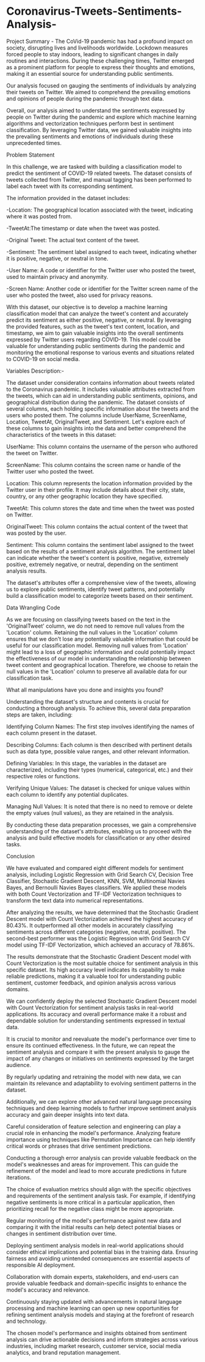 # Coronavirus-Tweets-Sentiments-Analysis-
Project Summary - The CoVid-19 pandemic has had a profound impact on society, disrupting lives and livelihoods worldwide. Lockdown measures forced people to stay indoors, leading to significant changes in daily routines and interactions. During these challenging times, Twitter emerged as a prominent platform for people to express their thoughts and emotions, making it an essential source for understanding public sentiments.

Our analysis focused on gauging the sentiments of individuals by analyzing their tweets on Twitter. We aimed to comprehend the prevailing emotions and opinions of people during the pandemic through text data.

Overall, our analysis aimed to understand the sentiments expressed by people on Twitter during the pandemic and explore which machine learning algorithms and vectorization techniques perform best in sentiment classification. By leveraging Twitter data, we gained valuable insights into the prevailing sentiments and emotions of individuals during these unprecedented times.

Problem Statement

In this challenge, we are tasked with building a classification model to predict the sentiment of COVID-19 related tweets. The dataset consists of tweets collected from Twitter, and manual tagging has been performed to label each tweet with its corresponding sentiment.

The information provided in the dataset includes:

-Location: The geographical location associated with the tweet, indicating where it was posted from.

-TweetAt:The timestamp or date when the tweet was posted.

-Original Tweet: The actual text content of the tweet.

-Sentiment: The sentiment label assigned to each tweet, indicating whether it is positive, negative, or neutral in tone.

-User Name: A code or identifier for the Twitter user who posted the tweet, used to maintain privacy and anonymity.

-Screen Name: Another code or identifier for the Twitter screen name of the user who posted the tweet, also used for privacy reasons.

With this dataset, our objective is to develop a machine learning classification model that can analyze the tweet's content and accurately predict its sentiment as either positive, negative, or neutral. By leveraging the provided features, such as the tweet's text content, location, and timestamp, we aim to gain valuable insights into the overall sentiments expressed by Twitter users regarding COVID-19. This model could be valuable for understanding public sentiments during the pandemic and monitoring the emotional response to various events and situations related to COVID-19 on social media.

Variables Description:-

The dataset under consideration contains information about tweets related to the Coronavirus pandemic. It includes valuable attributes extracted from the tweets, which can aid in understanding public sentiments, opinions, and geographical distribution during the pandemic. The dataset consists of several columns, each holding specific information about the tweets and the users who posted them. The columns include UserName, ScreenName, Location, TweetAt, OriginalTweet, and Sentiment. Let's explore each of these columns to gain insights into the data and better comprehend the characteristics of the tweets in this dataset:

UserName: This column contains the username of the person who authored the tweet on Twitter.

ScreenName: This column contains the screen name or handle of the Twitter user who posted the tweet.

Location: This column represents the location information provided by the Twitter user in their profile. It may include details about their city, state, country, or any other geographic location they have specified.

TweetAt: This column stores the date and time when the tweet was posted on Twitter.

OriginalTweet: This column contains the actual content of the tweet that was posted by the user.

Sentiment: This column contains the sentiment label assigned to the tweet based on the results of a sentiment analysis algorithm. The sentiment label can indicate whether the tweet's content is positive, negative, extremely positive, extremely negative, or neutral, depending on the sentiment analysis results.

The dataset's attributes offer a comprehensive view of the tweets, allowing us to explore public sentiments, identify tweet patterns, and potentially build a classification model to categorize tweets based on their sentiment.

Data Wrangling Code

As we are focusing on classifying tweets based on the text in the 'OriginalTweet' column, we do not need to remove null values from the 'Location' column. Retaining the null values in the 'Location' column ensures that we don't lose any potentially valuable information that could be useful for our classification model. Removing null values from 'Location' might lead to a loss of geographic information and could potentially impact the effectiveness of our model in understanding the relationship between tweet content and geographical location. Therefore, we choose to retain the null values in the 'Location' column to preserve all available data for our classification task.

What all manipulations have you done and insights you found?

Understanding the dataset's structure and contents is crucial for conducting a thorough analysis. To achieve this, several data preparation steps are taken, including:

Identifying Column Names: The first step involves identifying the names of each column present in the dataset.

Describing Columns: Each column is then described with pertinent details such as data type, possible value ranges, and other relevant information.

Defining Variables: In this stage, the variables in the dataset are characterized, including their types (numerical, categorical, etc.) and their respective roles or functions.

Verifying Unique Values: The dataset is checked for unique values within each column to identify any potential duplicates.

Managing Null Values: It is noted that there is no need to remove or delete the empty values (null values), as they are retained in the analysis.

By conducting these data preparation processes, we gain a comprehensive understanding of the dataset's attributes, enabling us to proceed with the analysis and build effective models for classification or any other desired tasks.

Conclusion

We have evaluated and compared eight different models for sentiment analysis, including Logistic Regression with Grid Search CV, Decision Tree Classifier, Stochastic Gradient Descent, KNN, SVM, Multinomial Navies Bayes, and Bernoulli Navies Bayes classifiers. We applied these models with both Count Vectorization and TF-IDF Vectorization techniques to transform the text data into numerical representations.

After analyzing the results, we have determined that the Stochastic Gradient Descent model with Count Vectorization achieved the highest accuracy of 80.43%. It outperformed all other models in accurately classifying sentiments across different categories (negative, neutral, positive). The second-best performer was the Logistic Regression with Grid Search CV model using TF-IDF Vectorization, which achieved an accuracy of 78.86%.

The results demonstrate that the Stochastic Gradient Descent model with Count Vectorization is the most suitable choice for sentiment analysis in this specific dataset. Its high accuracy level indicates its capability to make reliable predictions, making it a valuable tool for understanding public sentiment, customer feedback, and opinion analysis across various domains.

We can confidently deploy the selected Stochastic Gradient Descent model with Count Vectorization for sentiment analysis tasks in real-world applications. Its accuracy and overall performance make it a robust and dependable solution for understanding sentiments expressed in textual data.

It is crucial to monitor and reevaluate the model's performance over time to ensure its continued effectiveness. In the future, we can repeat the sentiment analysis and compare it with the present analysis to gauge the impact of any changes or initiatives on sentiments expressed by the target audience.

By regularly updating and retraining the model with new data, we can maintain its relevance and adaptability to evolving sentiment patterns in the dataset.

Additionally, we can explore other advanced natural language processing techniques and deep learning models to further improve sentiment analysis accuracy and gain deeper insights into text data.

Careful consideration of feature selection and engineering can play a crucial role in enhancing the model's performance. Analyzing feature importance using techniques like Permutation Importance can help identify critical words or phrases that drive sentiment predictions.

Conducting a thorough error analysis can provide valuable feedback on the model's weaknesses and areas for improvement. This can guide the refinement of the model and lead to more accurate predictions in future iterations.

The choice of evaluation metrics should align with the specific objectives and requirements of the sentiment analysis task. For example, if identifying negative sentiments is more critical in a particular application, then prioritizing recall for the negative class might be more appropriate.

Regular monitoring of the model's performance against new data and comparing it with the initial results can help detect potential biases or changes in sentiment distribution over time.

Deploying sentiment analysis models in real-world applications should consider ethical implications and potential bias in the training data. Ensuring fairness and avoiding unintended consequences are essential aspects of responsible AI deployment.

Collaboration with domain experts, stakeholders, and end-users can provide valuable feedback and domain-specific insights to enhance the model's accuracy and relevance.

Continuously staying updated with advancements in natural language processing and machine learning can open up new opportunities for refining sentiment analysis models and staying at the forefront of research and technology.

The chosen model's performance and insights obtained from sentiment analysis can drive actionable decisions and inform strategies across various industries, including market research, customer service, social media analytics, and brand reputation management.
